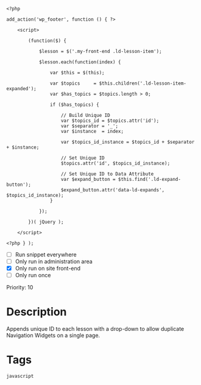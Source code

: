```js+php
<?php

add_action('wp_footer', function () { ?>
    
    <script>
    
        (function($) {
            
            $lesson = $('.my-front-end .ld-lesson-item');
            
            $lesson.each(function(index) {
            
                var $this = $(this);
                
                var $topics     = $this.children('.ld-lesson-item-expanded');
                var $has_topics = $topics.length > 0;
                
                if ($has_topics) {
                    
                    // Build Unique ID
                    var $topics_id = $topics.attr('id');
                    var $separator = '_';
                    var $instance  = index;
                    
                    var $topics_id_instance = $topics_id + $separator + $instance;
                    
                    // Set Unique ID
                    $topics.attr('id', $topics_id_instance);
                    
                    // Set Unique ID to Data Attribute
                    var $expand_button = $this.find('.ld-expand-button');
                    $expand_button.attr('data-ld-expands', $topics_id_instance);
                }

            });
            
        })( jQuery );

    </script>
        
<?php } );
```

- [ ] Run snippet everywhere
- [ ] Only run in administration area
- [x] Only run on site front-end
- [ ] Only run once

Priority: 10

# Description
Appends unique ID to each lesson with a drop-down to allow duplicate Navigation Widgets on a single page.

# Tags
`javascript`
